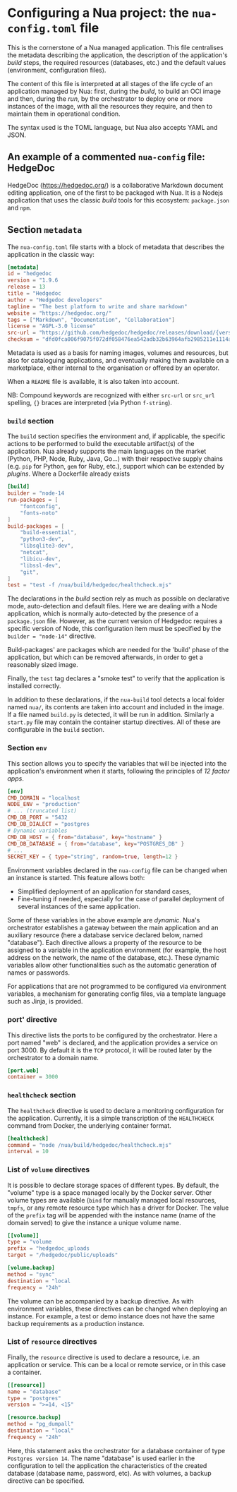 # Configuring a Nua project: the `nua-config.toml` file

This is the cornerstone of a Nua managed application. This file centralises the metadata describing the application, the description of the application's _build_ steps, the required resources (databases, etc.) and the default values (environment, configuration files).

The content of this file is interpreted at all stages of the life cycle of an application managed by Nua: first, during the *build*, to build an OCI image and then, during the *run*, by the orchestrator to deploy one or more instances of the image, with all the resources they require, and then to maintain them in operational condition.

The syntax used is the TOML language, but Nua also accepts YAML and JSON.

## An example of a commented `nua-config` file: **HedgeDoc**

HedgeDoc (<https://hedgedoc.org/>) is a collaborative Markdown document editing application, one of the first to be packaged with Nua. It is a Nodejs application that uses the classic *build* tools for this ecosystem: `package.json` and `npm`.

## Section `metadata`

The `nua-config.toml` file starts with a block of metadata that describes the application in the classic way:

```toml
[metadata]
id = "hedgedoc
version = "1.9.6
release = 13
title = "Hedgedoc
author = "Hedgedoc developers"
tagline = "The best platform to write and share markdown"
website = "https://hedgedoc.org/"
tags = ["Markdown", "Documentation", "Collaboration"]
license = "AGPL-3.0 license"
src-url = "https://github.com/hedgedoc/hedgedoc/releases/download/{version}/hedgedoc-{version}.tar.gz"
checksum = "dfd0fca006f9075f072df058476ea542adb32b63964afb2985211e1114ab333e"
```

Metadata is used as a basis for naming images, volumes and resources, but also for cataloguing applications, and eventually making them available on a marketplace, either internal to the organisation or offered by an operator.

When a `README` file is available, it is also taken into account.

NB: Compound keywords are recognized with either `src-url` or `src_url` spelling, `{}` braces are interpreted (via Python `f-string`).

### `build` section

The `build` section specifies the environment and, if applicable, the specific actions to be performed to build the executable artifact(s) of the application. Nua already supports the main languages on the market (Python, PHP, Node, Ruby, Java, Go...) with their respective supply chains (e.g. `pip` for Python, `gem` for Ruby, etc.), support which can be extended by *plugins*. Where a Dockerfile already exists

```toml
[build]
builder = "node-14
run-packages = [
    "fontconfig",
    "fonts-noto"
]
build-packages = [
    "build-essential",
    "python3-dev",
    "libsqlite3-dev",
    "netcat",
    "libicu-dev",
    "libssl-dev",
    "git",
]
test = "test -f /nua/build/hedgedoc/healthcheck.mjs"
```

The declarations in the _build_ section rely as much as possible on declarative mode, auto-detection and default files. Here we are dealing with a Node application, which is normally auto-detected by the presence of a `package.json` file. However, as the current version of Hedgedoc requires a specific version of Node, this configuration item must be specified by the `builder = "node-14"` directive.

Build-packages' are packages which are needed for the 'build' phase of the application, but which can be removed afterwards, in order to get a reasonably sized image.

Finally, the `test` tag declares a "smoke test" to verify that the application is installed correctly.

In addition to these declarations, if the `nua-build` tool detects a local folder named `nua/`, its contents are taken into account and included in the image. If a file named `build.py` is detected, it will be run in addition. Similarly a `start.py` file may contain the container startup directives. All of these are configurable in the `build` section.


### Section `env`

This section allows you to specify the variables that will be injected into the application's environment when it starts, following the principles of *12 factor apps*.

```toml
[env]
CMD_DOMAIN = "localhost
NODE_ENV = "production"
# ... (truncated list)
CMD_DB_PORT = "5432
CMD_DB_DIALECT = "postgres
# Dynamic variables
CMD_DB_HOST = { from="database", key="hostname" }
CMD_DB_DATABASE = { from="database", key="POSTGRES_DB" }
# ...
SECRET_KEY = { type="string", random=true, length=12 }
```

Environment variables declared in the `nua-config` file can be changed when an instance is started. This feature allows both:

- Simplified deployment of an application for standard cases,
- Fine-tuning if needed, especially for the case of parallel deployment of several instances of the same application.

Some of these variables in the above example are *dynamic*. Nua's orchestrator establishes a gateway between the main application and an auxiliary resource (here a database service declared below, named "database"). Each directive allows a property of the resource to be assigned to a variable in the application environment (for example, the host address on the network, the name of the database, etc.). These dynamic variables allow other functionalities such as the automatic generation of names or passwords.

For applications that are not programmed to be configured via environment variables, a mechanism for generating config files, via a template language such as Jinja, is provided.

### port' directive

This directive lists the ports to be configured by the orchestrator. Here a port named "web" is declared, and the application provides a service on port 3000. By default it is the `TCP` protocol, it will be routed later by the orchestrator to a domain name.

```toml
[port.web]
container = 3000
```

### `healthcheck` section

The `healthcheck` directive is used to declare a monitoring configuration for the application. Currently, it is a simple transcription of the `HEALTHCHECK` command from Docker, the underlying container format.

```toml
[healthcheck]
command = "node /nua/build/hedgedoc/healthcheck.mjs"
interval = 10
```

### List of `volume` directives

It is possible to declare storage spaces of different types. By default, the "volume" type is a space managed locally by the Docker server. Other volume types are available (`bind` for manually managed local resources, `tmpfs`, or any remote resource type which has a driver for Docker. The value of the `prefix` tag will be appended with the instance name (name of the domain served) to give the instance a unique volume name.

```toml
[[volume]]
type = "volume
prefix = "hedgedoc_uploads
target = "/hedgedoc/public/uploads"

[volume.backup]
method = "sync"
destination = "local
frequency = "24h"
```

The volume can be accompanied by a backup directive. As with environment variables, these directives can be changed when deploying an instance. For example, a test or demo instance does not have the same backup requirements as a production instance.

### List of `resource` directives

Finally, the `resource` directive is used to declare a resource, i.e. an application or service. This can be a local or remote service, or in this case a container.

```toml
[[resource]]
name = "database"
type = "postgres"
version = ">=14, <15"

[resource.backup]
method = "pg_dumpall"
destination = "local"
frequency = "24h"
```

Here, this statement asks the orchestrator for a database container of type `Postgres version 14`. The name "database" is used earlier in the configuration to tell the application the characteristics of the created database (database name, password, etc). As with volumes, a backup directive can be specified.
